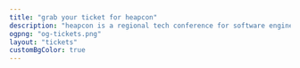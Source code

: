 ```yaml
---
title: "grab your ticket for heapcon"
description: "heapcon is a regional tech conference for software engineers and tech businesses"
ogpng: "og-tickets.png"
layout: "tickets"
customBgColor: true
---
```


